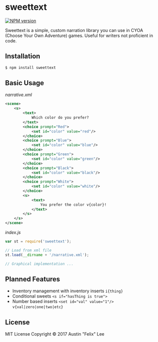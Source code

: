 # sweettext

[![NPM version](https://badge.fury.io/js/sweettext.svg)](http://badge.fury.io/js/sweettext)

Sweettext is a simple, custom narration library you can use in CYOA (Choose Your Own Adventure) games. Useful for writers not proficient in code.

## Installation
```javascript
$ npm install sweettext
```

## Basic Usage

*narrative.xml*
```xml
<scene>
	<s>
		<text>
			Which color do you prefer?
		</text>
		<choice prompt="Red">
			<set id="color" value="red"/>
		</choice>
		<choice prompt="Blue">
			<set id="color" value="blue"/>
		</choice>
		<choice prompt="Green">
			<set id="color" value="green"/>
		</choice>
		<choice prompt="Black">
			<set id="color" value="black"/>
		</choice>
		<choice prompt="White">
			<set id="color" value="white"/>
		</choice>
		<s>
			<text>
				You prefer the color v{color}!
			</text>
		</s>
	</s>
</scene>
```

*index.js*
```javascript
var st = require('sweettext');

// Load from xml file
st.load(__dirname + '/narrative.xml');

// Graphical implementation ...
```

## Planned Features
* Inventory management with inventory inserts `i{thing}`
* Conditional sweets `<s if="hasThing is true">`
* Number based inserts `<set id="val" value="1"/>` `v{val|zero|one|two|etc}`

## License
MIT License Copyright © 2017 Austin "Felix" Lee
